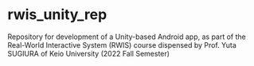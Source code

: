 # rwis_unity_rep
Repository for development of a Unity-based Android app, as part of the Real-World Interactive System (RWIS) course dispensed by Prof. Yuta SUGIURA of Keio University (2022 Fall Semester)
